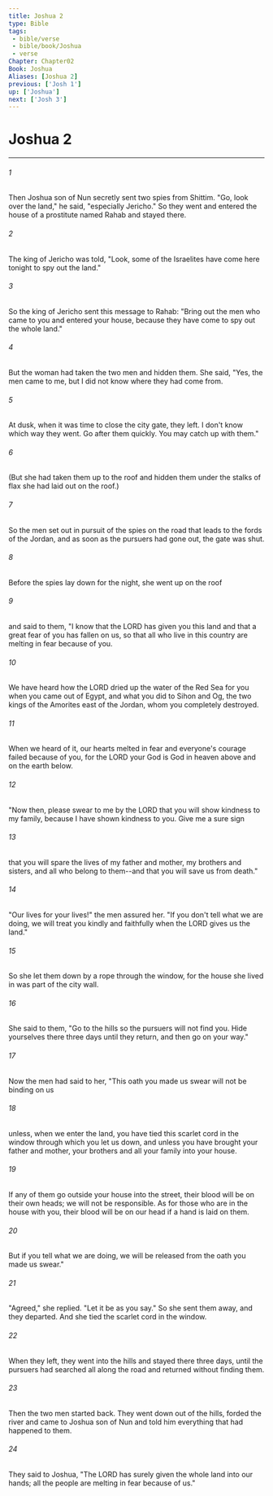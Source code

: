 ```yaml
---
title: Joshua 2
type: Bible
tags:
 - bible/verse
 - bible/book/Joshua
 - verse
Chapter: Chapter02
Book: Joshua
Aliases: [Joshua 2]
previous: ['Josh 1']
up: ['Joshua']
next: ['Josh 3']
---
```

# Joshua 2

***


###### 1 
Then Joshua son of Nun secretly sent two spies from Shittim. "Go, look over the land," he said, "especially Jericho." So they went and entered the house of a prostitute named Rahab and stayed there. 

###### 2 
The king of Jericho was told, "Look, some of the Israelites have come here tonight to spy out the land." 

###### 3 
So the king of Jericho sent this message to Rahab: "Bring out the men who came to you and entered your house, because they have come to spy out the whole land." 

###### 4 
But the woman had taken the two men and hidden them. She said, "Yes, the men came to me, but I did not know where they had come from. 

###### 5 
At dusk, when it was time to close the city gate, they left. I don't know which way they went. Go after them quickly. You may catch up with them." 

###### 6 
(But she had taken them up to the roof and hidden them under the stalks of flax she had laid out on the roof.) 

###### 7 
So the men set out in pursuit of the spies on the road that leads to the fords of the Jordan, and as soon as the pursuers had gone out, the gate was shut. 

###### 8 
Before the spies lay down for the night, she went up on the roof 

###### 9 
and said to them, "I know that the LORD has given you this land and that a great fear of you has fallen on us, so that all who live in this country are melting in fear because of you. 

###### 10 
We have heard how the LORD dried up the water of the Red Sea for you when you came out of Egypt, and what you did to Sihon and Og, the two kings of the Amorites east of the Jordan, whom you completely destroyed. 

###### 11 
When we heard of it, our hearts melted in fear and everyone's courage failed because of you, for the LORD your God is God in heaven above and on the earth below. 

###### 12 
"Now then, please swear to me by the LORD that you will show kindness to my family, because I have shown kindness to you. Give me a sure sign 

###### 13 
that you will spare the lives of my father and mother, my brothers and sisters, and all who belong to them--and that you will save us from death." 

###### 14 
"Our lives for your lives!" the men assured her. "If you don't tell what we are doing, we will treat you kindly and faithfully when the LORD gives us the land." 

###### 15 
So she let them down by a rope through the window, for the house she lived in was part of the city wall. 

###### 16 
She said to them, "Go to the hills so the pursuers will not find you. Hide yourselves there three days until they return, and then go on your way." 

###### 17 
Now the men had said to her, "This oath you made us swear will not be binding on us 

###### 18 
unless, when we enter the land, you have tied this scarlet cord in the window through which you let us down, and unless you have brought your father and mother, your brothers and all your family into your house. 

###### 19 
If any of them go outside your house into the street, their blood will be on their own heads; we will not be responsible. As for those who are in the house with you, their blood will be on our head if a hand is laid on them. 

###### 20 
But if you tell what we are doing, we will be released from the oath you made us swear." 

###### 21 
"Agreed," she replied. "Let it be as you say." So she sent them away, and they departed. And she tied the scarlet cord in the window. 

###### 22 
When they left, they went into the hills and stayed there three days, until the pursuers had searched all along the road and returned without finding them. 

###### 23 
Then the two men started back. They went down out of the hills, forded the river and came to Joshua son of Nun and told him everything that had happened to them. 

###### 24 
They said to Joshua, "The LORD has surely given the whole land into our hands; all the people are melting in fear because of us." 
